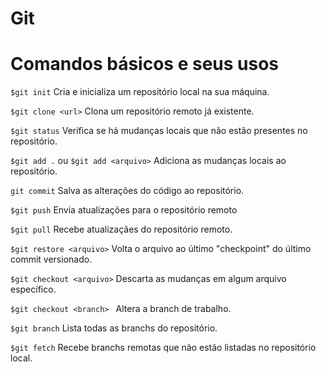 # Git

# Comandos básicos e seus usos

`$git init` Cria e inicializa um repositório local na sua máquina.

`$git clone <url>` Clona um repositório remoto já existente.

`$git status` Verifica se há mudanças locais que não estão presentes no repositório.

`$git add .` ou  `$git add <arquivo>` Adiciona as mudanças locais ao repositório.

`git commit` Salva as alterações do código ao repositório.

`$git push` Envia atualizações para o repositório remoto

`$git pull` Recebe atualizaçães do repositório remoto.

`$git restore <arquivo>` Volta o arquivo ao último "checkpoint" do último commit versionado.

`$git checkout <arquivo>`  Descarta as mudanças em algum arquivo específico.

`$git checkout <branch> ` Altera a branch de trabalho.

`$git branch` Lista todas as branchs do repositório.

`$git fetch` Recebe branchs remotas que não estão listadas no repositório local.